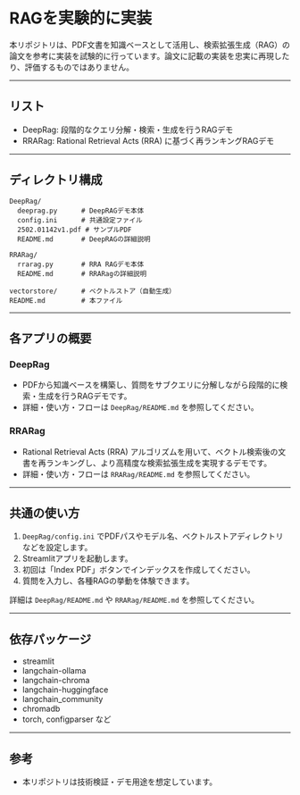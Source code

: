 # RAGを実験的に実装

本リポジトリは、PDF文書を知識ベースとして活用し、検索拡張生成（RAG）の論文を参考に実装を試験的に行っています。論文に記載の実装を忠実に再現したり、評価するものではありません。

---

## リスト

- DeepRag: 段階的なクエリ分解・検索・生成を行うRAGデモ
- RRARag: Rational Retrieval Acts (RRA) に基づく再ランキングRAGデモ

---

## ディレクトリ構成

```
DeepRag/
  deeprag.py      # DeepRAGデモ本体
  config.ini      # 共通設定ファイル
  2502.01142v1.pdf # サンプルPDF
  README.md       # DeepRAGの詳細説明

RRARag/
  rrarag.py       # RRA RAGデモ本体
  README.md       # RRARagの詳細説明

vectorstore/      # ベクトルストア（自動生成）
README.md         # 本ファイル
```

---

## 各アプリの概要

### DeepRag
- PDFから知識ベースを構築し、質問をサブクエリに分解しながら段階的に検索・生成を行うRAGデモです。
- 詳細・使い方・フローは `DeepRag/README.md` を参照してください。

### RRARag
- Rational Retrieval Acts (RRA) アルゴリズムを用いて、ベクトル検索後の文書を再ランキングし、より高精度な検索拡張生成を実現するデモです。
- 詳細・使い方・フローは `RRARag/README.md` を参照してください。

---

## 共通の使い方
1. `DeepRag/config.ini` でPDFパスやモデル名、ベクトルストアディレクトリなどを設定します。
2. Streamlitアプリを起動します。
3. 初回は「Index PDF」ボタンでインデックスを作成してください。
4. 質問を入力し、各種RAGの挙動を体験できます。

詳細は `DeepRag/README.md` や `RRARag/README.md` を参照してください。

---

## 依存パッケージ
- streamlit
- langchain-ollama
- langchain-chroma
- langchain-huggingface
- langchain_community
- chromadb
- torch, configparser など

---

## 参考
- 本リポジトリは技術検証・デモ用途を想定しています。

